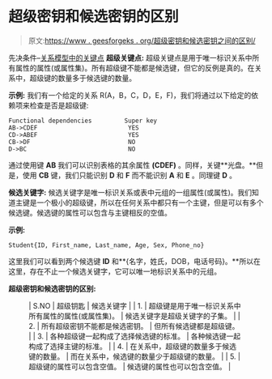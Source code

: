 # 超级密钥和候选密钥的区别

> 原文:[https://www . geesforgeks . org/超级密钥和候选密钥之间的区别/](https://www.geeksforgeeks.org/difference-between-super-key-and-candidate-key/)

先决条件–[关系模型中的关键点](https://www.geeksforgeeks.org/dbms-keys-candidate-super-primary-alternate-and-foreign/)
**超级关键点:**
超级关键点是用于唯一标识关系中所有属性的属性(或属性集)。所有超级键不能都是候选键，但它的反例是真的。在关系中，超级键的数量多于候选键的数量。

**示例:**
我们有一个给定的关系 R(A，B，C，D，E，F)，我们将通过以下给定的依赖项来检查是否是超级键:

```
Functional dependencies         Super key
AB->CDEF                         YES
CD->ABEF                         YES
CB->DF                           NO
D->BC                            NO 
```

通过使用键 **AB** 我们可以识别表格的其余属性 **(CDEF)** 。同样，关键**光盘。**但是，使用 **CB** 键，我们只能识别 **D** 和 **F** 而不能识别 **A** 和 **E** 。同理键 **D** 。

**候选关键字:**
候选关键字是唯一标识关系或表中元组的一组属性(或属性)。我们知道主键是一个极小的超级键，所以在任何关系中都只有一个主键，但是可以有多个候选键。候选键的属性可以包含与主键相反的空值。

**示例:**

```
Student{ID, First_name, Last_name, Age, Sex, Phone_no} 
```

这里我们可以看到两个候选键 **ID** 和**{名字，姓氏，DOB，电话号码}。**所以在这里，存在不止一个候选关键字，它可以唯一地标识关系中的元组。

**超级密钥和候选密钥的区别:**

<figure class="table">

| S.NO | 超级钥匙 | 候选关键字 |
| 1. | 超级键是用于唯一标识关系中所有属性的属性(或属性集)。 | 候选关键字是超级关键字的子集。 |
| 2. | 所有超级密钥不能都是候选密钥。 | 但所有候选键都是超级键。 |
| 3. | 各种超级键一起构成了选择候选键的标准。 | 各种候选键一起构成了选择主键的标准。 |
| 4. | 在关系中，超级键的数量多于候选键的数量。 | 而在关系中，候选键的数量少于超级键的数量。 |
| 5. | 超级键的属性可以包含空值。 | 候选键的属性也可以包含空值。 |

</figure>